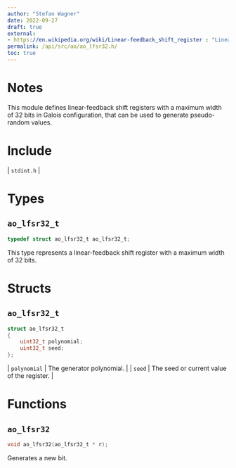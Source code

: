 ```yaml
---
author: "Stefan Wagner"
date: 2022-09-27
draft: true
external:
- https://en.wikipedia.org/wiki/Linear-feedback_shift_register : "Linear-feedback shift register"
permalink: /api/src/ao/ao_lfsr32.h/
toc: true
---
```


# Notes

This module defines linear-feedback shift registers with a maximum width of 32 bits in Galois configuration, that can be used to generate pseudo-random values.

# Include

| `stdint.h` |

# Types

## `ao_lfsr32_t`

```c
typedef struct ao_lfsr32_t ao_lfsr32_t;
```

This type represents a linear-feedback shift register with a maximum width of 32 bits.

# Structs

## `ao_lfsr32_t`

```c
struct ao_lfsr32_t
{
    uint32_t polynomial;
    uint32_t seed;
};
```

| `polynomial` | The generator polynomial. |
| `seed` | The seed or current value of the register. |

# Functions

## `ao_lfsr32`

```c
void ao_lfsr32(ao_lfsr32_t * r);
```

Generates a new bit.

